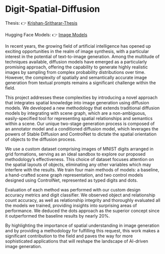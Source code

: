 # Digit-Spatial-Diffusion

Thesis: 👉 [Krishan-Sritharar-Thesis](../main/Krishan_Sritharar_Thesis.pdf)

Hugging Face Models: 👉 [Image Models](https://huggingface.co/Krishan3168/Digit-Spatial-Diffusion)

In recent years, the growing field of artificial intelligence has opened up exciting opportunities
in the realm of image synthesis, with a particular interest in the potential
of text-to-image generation. Among the multitude of techniques available, diffusion
models have emerged as a particularly promising approach, offering the capability to
generate highly realistic images by sampling from complex probability distributions
over time. However, the complexity of spatially and semantically accurate image
generation from textual prompts remains a significant challenge within the field.


This project addresses these complexities by introducing a novel approach that integrates
spatial knowledge into image generation using diffusion models. We developed
a new methodology that extends traditional diffusion models by integrating
with scene graph, which are a non-ambiguous, easily-specified tool for representing
spatial relationships and semantics within a scene. Our unique two-stage generation
process is composed of an annotator model and a conditioned diffusion model,
which leverages the powers of Stable Diffusion and ControlNet to dictate the spatial
orientation of objects to the diffusion process.


We use a custom dataset comprising images of MNIST digits arranged in grid formations,
serving as an ideal sandbox to explore our proposed methodology’s effectiveness.
This choice of dataset focuses attention on the spatial layouts of objects,
eliminating any other variables which may interfere with the results. We train four
main methods of models: a baseline, a hand-crafted scene graph representation, and
two control models designed using ControlNet, represented as typed digits and dots.


Evaluation of each method was performed with our custom design accuracy metrics
and digit classifier. We observed object and relationship count accuracy, as well as
relationship integrity and thoroughly evaluated all the models we trained, providing
insights into surprising areas of performance. We deduced the dots approach as the
superior concept since it outperformed the baseline results by nearly 20%.


By highlighting the importance of spatial understanding in image generation and
by providing a methodology for fulfilling this request, this work makes a significant
contribution to the field and paves the way for more sophisticated applications that
will reshape the landscape of AI-driven image generation.
